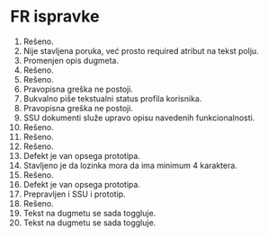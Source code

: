 # FR ispravke

<main>

1. Rešeno.
2. Nije stavljena poruka, već prosto required atribut na tekst polju.
3. Promenjen opis dugmeta.
4. Rešeno.
5. Rešeno.
6. Pravopisna greška ne postoji.
7. Bukvalno piše tekstualni status profila korisnika.
8. Pravopisna greška ne postoji.
9. SSU dokumenti služe upravo opisu navedenih funkcionalnosti.
10. Rešeno.
11. Rešeno.
12. Rešeno.
13. Defekt je van opsega prototipa.
14. Stavljeno je da lozinka mora da ima minimum 4 karaktera.
15. Rešeno.
16. Defekt je van opsega prototipa.
17. Prepravljen i SSU i prototip.
18. Rešeno.
19. Tekst na dugmetu se sada toggluje.
20. Tekst na dugmetu se sada toggluje.

</main>